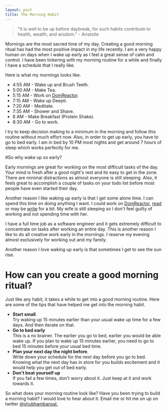 ```yaml
---
layout: post
title: The Morning Habit
---
```


> "It is well to be up before daybreak, for such habits contribute to health, wealth, and wisdom." - Aristotle

Mornings are the most sacred time of my day. Creating a good morning ritual has had the most positive impact in my life recently. I am a very happy human on days when I wake up early as I feel a great sense of calm and control. I have been tinkering with my morning routine for a while and finally I have a schedule that I really like.

Here is what my mornings looks like.

* 4:55 AM - Wake up and Brush Teeth.
* 5:00 AM - Make Tea.
* 5:15 AM - Work on <a href="https://domreactor.com" target="_blank">DomReactor</a>.
* 7:15 AM - Wake up Deepti.
* 7:20 AM - Meditate.
* 7:35 AM - Shower and Shave.
* 8 AM - Make Breakfast (Protein Shake).
* 8:30 AM - Go to work.

I try to keep decision making to a minimum in the morning and follow this routine without much effort now. Also, in order to get up early, you have to go to bed early. I am in bed by 10 PM most nights and get around 7 hours of sleep which works perfectly for me.

#So why wake up so early?

Early mornings are great for working on the most difficult tasks of the day. Your mind is fresh after a good night's rest and its easy to get in the zone. There are minimal distractions as almost everyone is still sleeping. Also, it feels great to accomplish a couple of tasks on your todo list before most people have even started their day.

Another reason I like waking up early is that I get some alone time. I can spend this time on doing anything I want. I could work on <a href="https://domreactor.com" target="_blank">DomReactor</a>, <a href="/reading.html">read</a> or may be <a href="/">write</a> for a bit. My wife is still sleeping so I don't feel guilty of working and not spending time with her. 

I have a full time job as a software engineer and it gets extremely difficult to concentrate on tasks after working an entire day. This is another reason I like to do all creative work early in the mornings. I reserve my evening almost exclusively for working out and my family.

Another reason I love waking up early is that sometimes I get to see the sun rise.

# How can you create a good morning ritual?

Just like any habit, it takes a while to get into a good morning routine. Here are some of the tips that have helped me get into the morning habit.

- **Start small**.  
Try waking up 15 minutes earlier than your usual wake up time for a few days. And then iterate on that.
- **Go to bed early**  
This is a no brainer. The earlier you go to bed, earlier you would be able wake up. If you plan to wake up 15 minutes earlier, you need to go to bed 15 minutes before your usual bed time.
- **Plan your next day the night before**.  
Write down your schedule for the next day before you go to bed. Knowing what the next day has in store for you builds excitement and it would help you get out of bed early.
- **Don't beat yourself up**  
If you fail a few times, don't worry about it. Just keep at it and work towards it. 


So what does your morning routine look like? Have you been trying to build a morning habit? I would love to hear about it. Email me or hit me on up on twitter <a href="https://twitter.com/shubhambansal" target="_blank">@shubhambansal.</a>